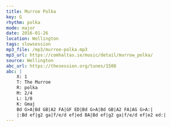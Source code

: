```yaml
---
title: Murroe Polka
key: G
rhythm: polka
mode: major
date: 2016-01-26
location: Wellington
tags: slowsession 
mp3_file: /mp3/murroe-polka.mp3
mp3_url: https://comhaltas.ie/music/detail/murrow_polka/ 
source: Wellington
abc_url: https://thesession.org/tunes/1508
abc: |
    X: 1
    T: The Murroe
    R: polka
    M: 2/4
    L: 1/8
    K: Gmaj
    Bd G>A|Bd GB|A2 FA|GF ED|Bd G>A|Bd GB|A2 FA|AG G>A:|
    |:Bd ef|g2 ga|f/e/d ef|ed BA|Bd ef|g2 ga|f/e/d ef|e2 ed:|
---
```

